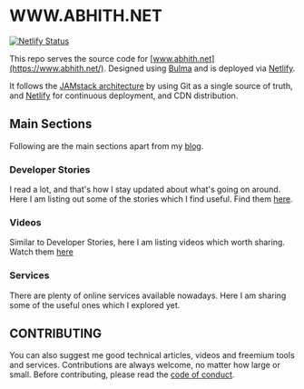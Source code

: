 # WWW.ABHITH.NET

[![Netlify Status](https://api.netlify.com/api/v1/badges/ceb3b988-acb1-4f96-9024-62ea791176bc/deploy-status)](https://app.netlify.com/sites/abhith/deploys)

This repo serves the source code for [www.abhith.net](https://www.abhith.net/). Designed using [Bulma](https://bulma.io) and is deployed via [Netlify](https://www.netlify.com/).

It follows the [JAMstack architecture](https://jamstack.org) by using Git as a single source of truth, and [Netlify](https://www.netlify.com) for continuous deployment, and CDN distribution.

## Main Sections

Following are the main sections apart from my [blog](https://www.abhith.net/blog).

### Developer Stories

I read a lot, and that's how I stay updated about what's going on around. Here I am listing out some of the stories which I find useful. Find them [here](https://www.abhith.net/recommended/stories/).

### Videos

Similar to Developer Stories, here I am listing videos which worth sharing. Watch them [here](https://www.abhith.net/recommended/videos/)

### Services

There are plenty of online services available nowadays. Here I am sharing some of the useful ones which I explored yet.

## CONTRIBUTING

You can also suggest me good technical articles, videos and freemium tools and services. Contributions are always welcome, no matter how large or small. Before contributing, please read the [code of conduct](CODE_OF_CONDUCT.md).
